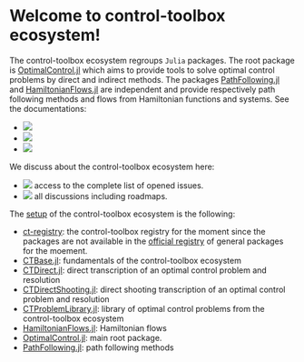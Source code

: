 # Welcome to control-toolbox ecosystem!

The control-toolbox ecosystem regroups `Julia` packages. The root package is [OptimalControl.jl](https://github.com/control-toolbox/OptimalControl.jl) which aims to provide tools to solve optimal control problems by direct and indirect methods. The packages [PathFollowing.jl](https://github.com/control-toolbox/PathFollowing.jl) and [HamiltonianFlows.jl](https://github.com/control-toolbox/HamiltonianFlows.jl) are independent and provide respectively path following methods and flows from Hamiltonian functions and systems. See the documentations:

* [![](https://img.shields.io/badge/doc-OptimalControl.jl-blue)](https://control-toolbox.github.io/OptimalControl.jl)
* [![](https://img.shields.io/badge/doc-PathFollowing.jl-blue)](https://control-toolbox.github.io/PathFollowing.jl)
* [![](https://img.shields.io/badge/doc-HamiltonianFlows.jl-blue)](https://control-toolbox.github.io/HamiltonianFlows.jl)

We discuss about the control-toolbox ecosystem here:

* [![](https://img.shields.io/badge/issues-control--toolbox-green)](https://github.com/issues?q=is%3Aopen+is%3Aissue+user%3Acontrol-toolbox+archived%3Afalse+) access to the complete list of opened issues.
* [![](https://img.shields.io/badge/discussions-control--toolbox-green)](https://github.com/orgs/control-toolbox/discussions) all discussions including roadmaps.

The [setup](https://github.com/orgs/control-toolbox/repositories?type=all) of the control-toolbox ecosystem is the following:

* [ct-registry](https://github.com/control-toolbox/ct-registryb): the control-toolbox registry for the moment since the packages are not available in the [official registry](https://github.com/JuliaRegistries/General) of general packages for the moement.
* [CTBase.jl](https://github.com/control-toolbox/CTBase.jl): fundamentals of the control-toolbox ecosystem
* [CTDirect.jl](https://github.com/control-toolbox/CTDirect.jl): direct transcription of an optimal control problem and resolution
* [CTDirectShooting.jl](https://github.com/control-toolbox/CTDirectShooting.jl): direct shooting transcription of an optimal control problem and resolution
* [CTProblemLibrary.jl](https://github.com/control-toolbox/CTProblemLibrary.jl): library of optimal control problems from the control-toolbox ecosystem 
* [HamiltonianFlows.jl](https://github.com/control-toolbox/HamiltonianFlows.jl): Hamiltonian flows
* [OptimalControl.jl](https://github.com/control-toolbox/OptimalControl.jl): main root package.
* [PathFollowing.jl](https://github.com/control-toolbox/PathFollowing.jl): path following methods
